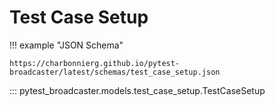 # Test Case Setup

!!! example "JSON Schema"

    https://charbonnierg.github.io/pytest-broadcaster/latest/schemas/test_case_setup.json

::: pytest_broadcaster.models.test_case_setup.TestCaseSetup


<style>
  .md-content__button {
    display: none;
  }
</style>
